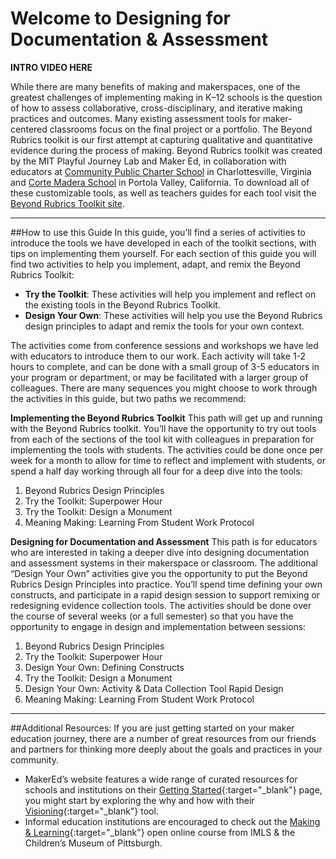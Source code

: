 # Welcome to Designing for Documentation & Assessment

**INTRO VIDEO HERE**

While there are many benefits of making and makerspaces, one of the greatest challenges of implementing making in K–12 schools is the question of how to assess collaborative, cross-disciplinary, and iterative making practices and outcomes. Many existing assessment tools for maker-centered classrooms focus on the final project or a portfolio. The Beyond Rubrics toolkit is our first attempt at capturing qualitative and quantitative evidence during the process of making.
Beyond Rubrics toolkit was created by the MIT Playful Journey Lab and Maker Ed, in collaboration with educators at [Community Public Charter School](https://www.k12albemarle.org/school/cpcs/Pages/default.aspx) in Charlottesville, Virginia and [Corte Madera School](http://cms.pvsd.net/) in Portola Valley, California. To download all of these customizable tools, as well as teachers guides for each tool visit the [Beyond Rubrics Toolkit site](https://www.makered.org/beyondrubrics).

***

##How to use this Guide
In this guide, you’ll find a series of activities to introduce the tools we have developed in each of the toolkit sections, with tips on implementing them yourself. For each section of this guide you will find two activities to help you implement, adapt, and remix the Beyond Rubrics Toolkit:
  - **Try the Toolkit**: These activities will help you implement and reflect on the existing tools in the Beyond Rubrics Toolkit.
  - **Design Your Own**: These activities will help you use the Beyond Rubrics design principles to adapt and remix the tools for your own context.

The activities come from conference sessions and workshops we have led with educators to introduce them to our work. Each activity will take 1-2 hours to complete, and can be done with a small group of 3-5 educators in your program or department, or may be facilitated with a larger group of colleagues. There are many sequences you might choose to work through the activities in this guide, but two paths we recommend:

**Implementing the Beyond Rubrics Toolkit**
This path will get up and running with the Beyond Rubrics toolkit. You’ll have the opportunity to try out tools from each of the sections of the tool kit with colleagues in preparation for implementing the tools with students. The activities could be done once per week for a month to allow for time to reflect and implement with students, or spend a half day working through all four for a deep dive into the tools:
1. Beyond Rubrics Design Principles
2. Try the Toolkit: Superpower Hour
3. Try the Toolkit: Design a Monument
4. Meaning Making: Learning From Student Work Protocol

**Designing for Documentation and Assessment**
This path is for educators who are interested in taking a deeper dive into designing documentation and assessment systems in their makerspace or classroom. The additional “Design Your Own” activities give you the opportunity to put the Beyond Rubrics Design Principles into practice. You’ll spend time defining your own constructs, and participate in a rapid design session to support remixing or redesigning evidence collection tools. The activities should be done over the course of several weeks (or a full semester) so that you have the opportunity to engage in design and implementation between sessions:
1. Beyond Rubrics Design Principles
2. Try the Toolkit: Superpower Hour
3. Design Your Own: Defining Constructs
4. Try the Toolkit: Design a Monument
5. Design Your Own: Activity & Data Collection Tool Rapid Design
6. Meaning Making: Learning From Student Work Protocol

***

##Additional Resources:
If you are just getting started on your maker education journey, there are a number of great resources from our friends and partners for thinking more deeply about the goals and practices in your community.
- MakerEd’s website features a wide range of curated resources for schools and institutions on their [Getting Started](https://makered.org/resources/getting-started/){:target="_blank"} page, you might start by exploring the why and how with their [Visioning](https://makered.org/resources/getting-started/){:target="_blank"} tool.
- Informal education institutions are encouraged to check out the [Making & Learning](http://p2pu.github.io/makingandlearning/){:target="_blank"} open online course from IMLS & the Children’s Museum of Pittsburgh.
